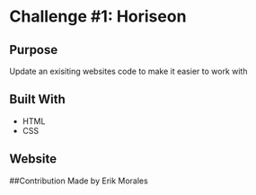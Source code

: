 # Challenge #1: Horiseon

## Purpose
Update an exisiting websites code to make it easier to work with

## Built With
* HTML
* CSS

## Website


##Contribution
Made by Erik Morales
